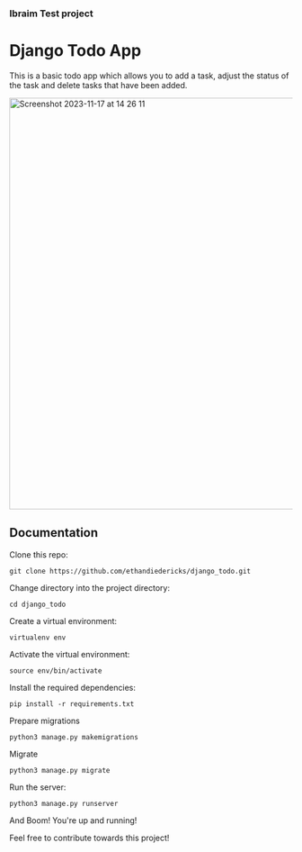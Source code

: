 
### Ibraim Test project 

# Django Todo App

This is a basic todo app which allows you to add a task, adjust the status of the task and delete tasks that have been added.

<img width="731" alt="Screenshot 2023-11-17 at 14 26 11" src="https://github.com/ethandiedericks/django_todo/assets/51838346/003c9092-3709-4e24-af1d-56a471b0900e">


## Documentation

Clone this repo:
```
git clone https://github.com/ethandiedericks/django_todo.git
```
Change directory into the project directory:
```
cd django_todo
```
Create a virtual environment:
```
virtualenv env
```
Activate the virtual environment:
```
source env/bin/activate
```
Install the required dependencies:
```
pip install -r requirements.txt
```
Prepare migrations
```
python3 manage.py makemigrations
```
Migrate
```
python3 manage.py migrate
```
Run the server:
```
python3 manage.py runserver
```
And Boom! You're up and running!

Feel free to contribute towards this project!

